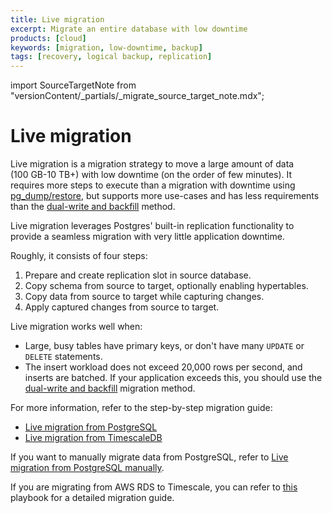```yaml
---
title: Live migration
excerpt: Migrate an entire database with low downtime
products: [cloud]
keywords: [migration, low-downtime, backup]
tags: [recovery, logical backup, replication]
---
```

import SourceTargetNote from "versionContent/_partials/_migrate_source_target_note.mdx";

# Live migration

Live migration is a migration strategy to move a large amount of data
(100&nbsp;GB-10&nbsp;TB+) with low downtime (on the order of few minutes). It requires
more steps to execute than a migration with downtime using [pg_dump/restore][pg-dump-and-restore],
but supports more use-cases and has less requirements than the [dual-write and backfill] method.

<SourceTargetNote />

Live migration leverages Postgres' built-in replication functionality to
provide a seamless migration with very little application downtime.

Roughly, it consists of four steps:

1. Prepare and create replication slot in source database.
2. Copy schema from source to target, optionally enabling hypertables.
3. Copy data from source to target while capturing changes.
4. Apply captured changes from source to target.

Live migration works well when:
- Large, busy tables have primary keys, or don't have many `UPDATE` or
  `DELETE` statements.
- The insert workload does not exceed 20,000 rows per second, and
  inserts are batched. If your application exceeds this, you should use
  the [dual-write and backfill] migration method.

For more information, refer to the step-by-step migration guide:

- [Live migration from PostgreSQL][from-postgres]
- [Live migration from TimescaleDB][from-timescaledb]

If you want to manually migrate data from PostgreSQL, refer to
[Live migration from PostgreSQL manually][live-migration-manual].

If you are migrating from AWS RDS to Timescale, you can refer to [this][live-migration-playbook] playbook
for a detailed migration guide.

[from-postgres]: /migrate/:currentVersion:/live-migration/live-migration-from-postgres/
[from-timescaledb]: /migrate/:currentVersion:/live-migration/live-migration-from-timescaledb/
[live-migration-manual]: /migrate/:currentVersion:/playbooks/live-migration-from-timescaledb-manually/
[pg-dump-and-restore]: /migrate/:currentVersion:/pg-dump-and-restore/
[dual-write and backfill]: /migrate/:currentVersion:/dual-write-and-backfill/
[live-migration-playbook]: /migrate/:currentVersion:/playbooks/rds-timescale-live-migration/